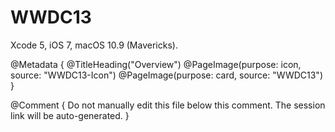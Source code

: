 # WWDC13

Xcode 5, iOS 7, macOS 10.9 (Mavericks).

@Metadata {
   @TitleHeading("Overview")
   @PageImage(purpose: icon, source: "WWDC13-Icon")
   @PageImage(purpose: card, source: "WWDC13")
}

@Comment { Do not manually edit this file below this comment. The session link will be auto-generated. }
